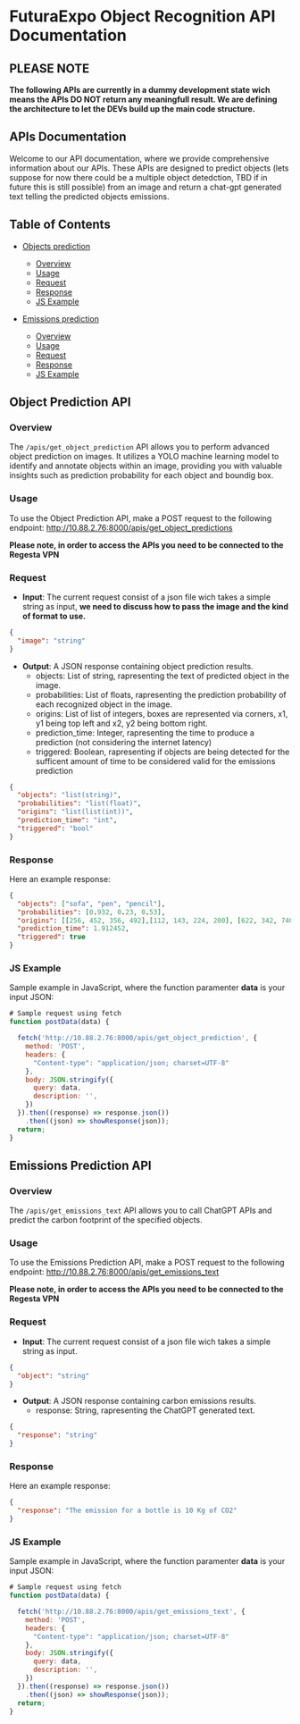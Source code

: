 ﻿# FuturaExpo Object Recognition API Documentation

## PLEASE NOTE 
**The following APIs are currently in a dummy development state wich means the APIs DO NOT return any meaningfull result. We are defining the architecture to let the DEVs build up the main code structure.**

## APIs Documentation
Welcome to our API documentation, where we provide comprehensive information about our APIs. These APIs are designed to predict objects (lets suppose for now there could be a multiple object detedction, TBD if in future this is still possible) from an image and return a chat-gpt generated text telling the predicted objects emissions.

## Table of Contents
- [Objects prediction](#object-prediction-api)
  - [Overview](#overview)
  - [Usage](#usage)
  - [Request](#request)
  - [Response](#response)
  - [JS Example](#jsexample)

- [Emissions prediction](#emissions-text-api)
  - [Overview](#overview)
  - [Usage](#usage)
  - [Request](#request)
  - [Response](#response)
  - [JS Example](#jsexample)

## Object Prediction API
### Overview
The `/apis/get_object_prediction` API allows you to perform advanced object prediction on images. It utilizes a YOLO machine learning model to identify and annotate objects within an image, providing you with valuable insights such as prediction probability for each object and boundig box.

### Usage
To use the Object Prediction API, make a POST request to the following endpoint: http://10.88.2.76:8000/apis/get_object_predictions

**Please note, in order to access the APIs you need to be connected to the Regesta VPN**

### Request
- **Input**: The current request consist of a json file wich takes a simple string as input, **we need to discuss how to pass the image and the kind of format to use.**
```json
{
  "image": "string"
}
```
- **Output**: A JSON response containing object prediction results.
  - objects: List of string, rapresenting the text of predicted object in the image.
  - probabilities: List of floats, rapresenting the prediction probability of each recognized object in the image.
  - origins: List of list of integers, boxes are represented via corners, x1, y1 being top left and x2, y2 being bottom right.
  - prediction_time: Integer, rapresenting the time to produce a prediction (not considering the internet latency)
  - triggered: Boolean, rapresenting if objects are being detected for the sufficent amount of time to be considered valid for the emissions prediction
    
```json
{
  "objects": "list(string)",
  "probabilities": "list(float)",
  "origins": "list(list(int))",
  "prediction_time": "int",
  "triggered": "bool"
}
```

### Response
Here an example response:

```json
{
  "objects": ["sofa", "pen", "pencil"],
  "probabilities": [0.932, 0.23, 0.53],
  "origins": [[256, 452, 356, 492],[112, 143, 224, 200], [622, 342, 740, 400]],
  "prediction_time": 1.912452,
  "triggered": true
}
```

### JS Example
Sample example in JavaScript, where the function paramenter **data** is your input JSON: 

```javascript
# Sample request using fetch
function postData(data) {

  fetch('http://10.88.2.76:8000/apis/get_object_prediction', {
    method: 'POST',
    headers: {
      "Content-type": "application/json; charset=UTF-8"
    },
    body: JSON.stringify({
      query: data,
      description: '',
    })
  }).then((response) => response.json())
    .then((json) => showResponse(json));
  return;
}
```

## Emissions Prediction API
### Overview
The `/apis/get_emissions_text` API allows you to call ChatGPT APIs and predict the carbon footprint of the specified objects.

### Usage
To use the Emissions Prediction API, make a POST request to the following endpoint: http://10.88.2.76:8000/apis/get_emissions_text

**Please note, in order to access the APIs you need to be connected to the Regesta VPN**

### Request
- **Input**: The current request consist of a json file wich takes a simple string as input.
```json
{
  "object": "string"
}
```
- **Output**: A JSON response containing carbon emissions results.
  - response: String, rapresenting the ChatGPT generated text.

```json
{
  "response": "string"
}
```

### Response
Here an example response:

```json
{
  "response": "The emission for a bottle is 10 Kg of CO2"
}
```

### JS Example
Sample example in JavaScript, where the function paramenter **data** is your input JSON: 

```javascript
# Sample request using fetch
function postData(data) {

  fetch('http://10.88.2.76:8000/apis/get_emissions_text', {
    method: 'POST',
    headers: {
      "Content-type": "application/json; charset=UTF-8"
    },
    body: JSON.stringify({
      query: data,
      description: '',
    })
  }).then((response) => response.json())
    .then((json) => showResponse(json));
  return;
}
```
